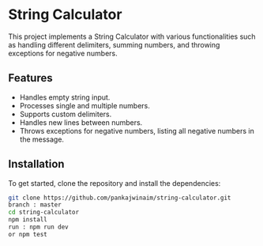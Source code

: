 # String Calculator

This project implements a String Calculator with various functionalities such as handling different delimiters, summing numbers, and throwing exceptions for negative numbers.

## Features

- Handles empty string input.
- Processes single and multiple numbers.
- Supports custom delimiters.
- Handles new lines between numbers.
- Throws exceptions for negative numbers, listing all negative numbers in the message.

## Installation

To get started, clone the repository and install the dependencies:

```sh
git clone https://github.com/pankajwinaim/string-calculator.git
branch : master
cd string-calculator
npm install
run : npm run dev
or npm test
